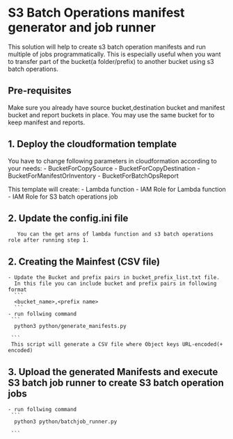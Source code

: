 # S3 Batch Operations manifest generator and job runner
This solution will help to create s3 batch operation manifests and run multiple of jobs programmatically. This is especially useful when you want to transfer part of the bucket(a folder/prefix) to another bucket using s3 batch operations.
## Pre-requisites
Make sure you already have source bucket,destination bucket and manifest bucket and report buckets in place.
You may use the same bucket for to keep manifest and reports.
##  1. Deploy the cloudformation template
You have to change following parameters in cloudformation according to your needs:
    - BucketForCopySource
    - BucketForCopyDestination
    - BucketForManifestOrInventory
    - BucketForBatchOpsReport

This template will create:
    - Lambda function
    - IAM Role for Lambda function
    - IAM Role for S3 batch operations job

##  2. Update the config.ini file
       You can the get arns of lambda function and s3 batch operations role after running step 1.
##  2. Creating the Mainfest (CSV file)
       
    - Update the Bucket and prefix pairs in bucket_prefix_list.txt file.
      In this file you can include bucket and prefix pairs in following format
      ```
      <bucket_name>,<prefix name>
      ```
    - run follwing command
     ```
      python3 python/generate_manifests.py

     ```
     This script will generate a CSV file where Object keys URL-encoded(+ encoded)
##  3. Upload the generated Manifests and execute S3 batch job runner to create S3 batch operation jobs
    - run follwing command
     ```
      python3 python/batchjob_runner.py

     ```